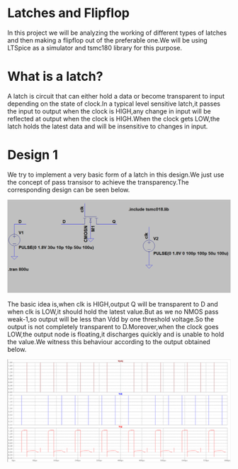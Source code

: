 # Latches and Flipflop
In this project we will be analyzing the working of different types of latches and then making a flipflop out of the preferable one.We will be using LTSpice as a simulator and tsmc180 library for this purpose.

# What is a latch?
A latch is circuit that can either hold a data or become transparent to input depending on the state of clock.In a typical level sensitive latch,it passes the input to output when the clock is HIGH,any change in input will be reflected at output when the clock is HIGH.When the clock gets LOW,the latch holds the latest data and will be insensitive to changes in input.

# Design 1
We try to implement a very basic form of a latch in this design.We just use the concept of pass transisor to achieve the transparency.The corresponding design can be seen below.


![](design/des1.PNG)

The basic idea is,when clk is HIGH,output Q will be transparent to D and when clk is LOW,it should hold the latest value.But as we no NMOS pass weak-1,so output will be less than Vdd by one threshold voltage.So the output is not completely transparent to D.Moreover,when the clock goes LOW,the output node is floating,it discharges quickly and is unable to hold the value.We witness this behaviour according to the output obtained below.

![](ouput/des1op.PNG)
